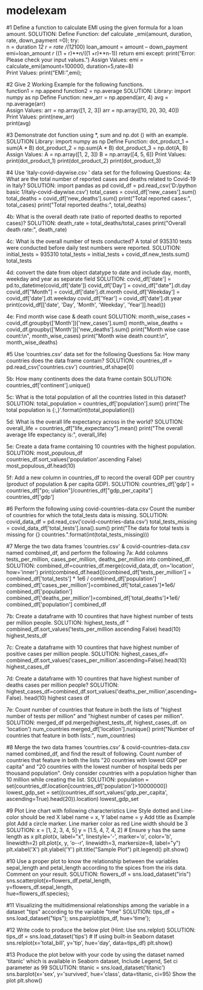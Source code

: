 # modelexam

#1
Define a function to calculate EMI using the given formula for a loan amount.
SOLUTION:
Define Function: 
      def calculate _emi(amount, duration, rate, down_payment =0); 
try:  
      n = duration *12 
      r = rate /(12*100) 
      loan_amount = amount – down_payment 
      emi=loan_amount *r* ((1 + r)**n/((1 +r)**n-1)) 
      return emi 
except: 
      print(“Error: Please check your input values.”) 
Assign Values: 
      emi = calculate_emi(amount=100000, duration=5,rate=8)  
Print Values: 
      print(“EMI:”,emi);


#2
Give 2 Working Example for the following functions.  
function1 = np.append 
function2 = np.average 
SOLUTION:
Library: 
      import numpy as np 
Define Function: 
      new_arr = np.append(arr, 4) 
      avg = np.average(arr)  
Assign Values: 
      arr = np.array([1, 2, 3]) 
      arr = np.array([10, 20, 30, 40])  
Print Values: 
      print(new_arr)   
      print(avg)

      
#3
Demonstrate dot function using *, sum and np.dot () with an example. 
SOLUTION 
Library: 
      import numpy as np 
Define Function: 
      dot_product_1 = sum(A * B) 
      dot_product_2 = np.sum(A * B) 
      dot_product_3 = np.dot(A, B) 
Assign Values: 
       A = np.array([1, 2, 3]) 
       B = np.array([4, 5, 6]) 
Print Values: 
      print(dot_product_1) 
      print(dot_product_2) 
      print(dot_product_3)


#4
Use ‘italy-covid-daywise.csv ' data set for the following Questions:
4a: What are the total number of reported cases and deaths related to Covid-19 in Italy? 
SOLUTION:
import pandas as pd 
covid_df = pd.read_csv('D:/python basic 1/italy-covid-daywise.csv') 
total_cases = covid_df['new_cases'].sum() 
total_deaths = covid_df['new_deaths'].sum() 
print("Total reported cases:", total_cases) 
print("Total reported deaths:", total_deaths) 
 
4b: What is the overall death rate (ratio of reported deaths to reported cases)? 
SOLUTION: 
death_rate = total_deaths/total_cases 
print("Overall death rate:", death_rate) 
 
4c: What is the overall number of tests conducted? A total of 935310 tests were conducted 
before daily test numbers were reported. 
SOLUTION: 
initial_tests = 935310 
total_tests = initial_tests + covid_df.new_tests.sum() 
total_tests 

4d: convert the date from object datatype to date and include day, month, weekday and year as separate field
SOLUTION: 
covid_df['date'] = pd.to_datetime(covid_df['date']) 
covid_df['Day'] = covid_df["date"].dt.day 
covid_df["Month"] = covid_df['date'].dt.month 
covid_df['Weekday'] = covid_df['date'].dt.weekday 
covid_df['Year'] = covid_df['date'].dt.year 
print(covid_df[['date', 'Day', 'Month', 'Weekday', 'Year']].head()) 
 
4e: Find month wise case & death count 
SOLUTION: 
month_wise_cases = covid_df.groupby(['Month'])['new_cases'].sum() 
month_wise_deaths = covid_df.groupby(['Month'])['new_deaths'].sum() 
print("Month wise case count:\n", month_wise_cases) 
print("Month wise death count:\n", month_wise_deaths)


#5
Use ‘countries.csv&#39; data set for the following Questions 
5a: How many countries does the data frame contain? 
SOLUTION: 
countries_df = pd.read_csv('countries.csv') 
countries_df.shape[0] 
 
5b: How many continents does the data frame contain 
SOLUTION: 
countries_df['continent'].unique() 
 
5c: What is the total population of all the countries listed in this dataset? 
SOLUTION: 
total_population = countries_df['population'].sum() 
print('The total population is {:,}'.format(int(total_population))) 
 
5d: What is the overall life expectancy across in the world? 
SOLUTION: 
overall_life = countries_df["life_expectancy"].mean() 
print("The overall average life expectancy is:", overall_life) 
 
5e: Create a data frame containing 10 countries with the highest population. 
SOLUTION: 
most_populous_df 
countries_df.sort_values('population'.ascending False) 
most_populous_df.head(10) 
 
5f: Add a new column in countries_df to record the overall GDP per country (product of population &amp; per capita GDP). 
SOLUTION: 
countries_df['gdp'] = countries_df["po; ulation"]/countries_df["gdp_per_capita"] 
countries_df['gdp']


#6
Perform the following using covid-countries-data.csv 
Count the number of countries for which the total_tests data is missing. 
SOLUTION: 
covid_data_df = pd.read_csv('covid-countries-data.csv') 
total_tests_missing = covid_data_df['total_tests'].isna().sum() 
print("The data for total tests is missing for {} countries.".format(int(total_tests_missing)))


#7
Merge the two data frames ‘countries.csv' & covid-countries-data.csv named combined_df, and perform the following 
7a: Add columns tests_per_million, cases_per_million, deaths_per_million into combined_df. 
SOLUTION: 
combined_df=countries_df.merge(covid_data_df, on='location', how='inner') 
print(combined_df.head())combined_df['tests_per_million'] = combined_df['total_tests'] * 1e6 
/ combined_df['population'] 
combined_df['cases_per_million']=combined_df['total_cases']*1e6/ 
combined_df['population'] 
combined_df['deaths_per_million']=combined_df['total_deaths']*1e6/ 
combined_df['population'] 
combined_df 
 
7b: Create a dataframe with 10 countires that have highest number of tests per million people. 
SOLUTION: 
highest_tests_df " 
combined_df.sort_values('tests_per_million ascending False) head(10) 
highest_tests_df 
 
7c: Create a dataframe with 10 countires that have highest number of positive cases per million people. 
SOLUTION: 
highest_cases_df= 
combined_df.sort_values('cases_per_million'.ascending=False).head(10) 
highest_cases_df 
                  
7d: Create a dataframe with 10 countires that have highest number of deaths cases per million people? 
SOLUTION: 
highest_cases_df=combined_df.sort_values('deaths_per_million',ascending=False). 
head(10) 
highest cases df 
    
7e: Count number of countries that feature in both the lists of "highest number of tests per million" and "highest number of cases per million". 
SOLUTION:
merged_df pd.merge(highest_tests_df, highest_cases_df. on 'location') 
num_countries merged_df['location'].nunique() 
print("Number of countries that feature in both lists:", num_countries)


#8
Merge the two data frames ‘countries.csv’ & covid-countries-data.csv named combined_df, and find the result of following. 
Count number of countries that feature in both the lists "20 countries with lowest GDP per capita" and "20 countries with the lowest number of hospital beds per thousand 
population". Only consider countries with a population higher than 10 million while creating the list. 
SOLUTION: 
population = set(countries_df.location[countries_df['population']>10000000]) 
lowest_gdp_set = set((countries_df.sort_values('gdp_per_capita', 
ascending=True).head(20)).location) 
lowest_gdp_set


#9
Plot Line chart with following characteristics Line Style dotted and Line-color should be red X label name = x,  Y label name = y 
Add title as Example plot Add a circle marker. Line marker color as red Line width should be 3 
SOLUTION: 
x = [1, 2, 3, 4, 5] 
y = [1.5, 4, 7, 4, 2]  # Ensure y has the same length as x 
plt.plot(x, label="x", linestyle='-', marker='o', color='b', linewidth=2) 
plt.plot(x, y, 'o--r', linewidth=3, markersize=8, label="y") 
plt.xlabel('X') 
plt.ylabel('Y') 
plt.title("Sample Plot") 
plt.legend() 
plt.show()


#10
Use a proper plot to know the relationship between the variables sepal_length and petal_length according to the spices from the iris data. Comment on your result. 
SOLUTION: 
flowers_df = sns.load_dataset("iris") 
sns.scatterplot(x=flowers_df.petal_length,  
y=flowers_df.sepal_length,  
hue=flowers_df.species); 


#11
Visualizing the multidimensional relationships among the variable in a dataset "tips" according to the variable "time" 
SOLUTION: 
tips_df = sns.load_dataset("tips"); 
sns.pairplot(tips_df, hue='time');


#12
Write code to produce the below plot (Hint: Use sns.relplot) 
SOLUTION:
tips_df = sns.load_dataset('tips')  # If using built-in Seaborn dataset 
sns.relplot(x='total_bill', y='tip', hue='day', data=tips_df) 
plt.show()


#13
Produce the plot below with your code by using the dataset named 'titanic' which is available in Seaborn dataset, 
Include Legend,  Set ci parameter as 99 
SOLUTION: 
titanic = sns.load_dataset('titanic') 
sns.barplot(x='sex', y='survived', hue='class', data=titanic, ci=95) 
Show the plot 
plt.show()
